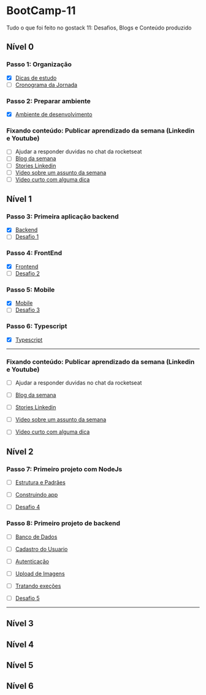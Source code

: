# BootCamp-11
Tudo o que foi feito no gostack 11: Desafios, Blogs e Conteúdo produzido

## Nível 0
### Passo 1: Organização
- [x] [Dicas de estudo](https://github.com/gislainejessica/BootCamp-11/blob/master/dicas.md)
- [ ] [Cronograma da Jornada ](https://www.notion.so/Cronograma-de-estudos-d3ec0890b55049ffb8e98e4327478250)

### Passo 2: Preparar ambiente
- [x] [Ambiente de desenvolvimento](https://github.com/gislainejessica/BootCamp-11/blob/master/ambiente-dev.md)

### Fixando conteúdo: Publicar aprendizado da semana (Linkedin e Youtube)
- [ ] Ajudar a responder duvidas no chat da rocketseat
- [ ] [Blog da semana]()
- [ ] [Stories Linkedin]()
- [ ] [Video sobre um assunto da semana]()
- [ ] [Video curto com alguma dica]()

## Nível 1
### Passo 3: Primeira aplicação backend
- [x] [Backend](https://github.com/gislainejessica/BootCamp-11/blob/master/backend-first.md)
- [ ] [Desafio 1]()

### Passo 4: FrontEnd
- [x] [Frontend](https://github.com/gislainejessica/BootCamp-11/blob/master/frontend-first.md)
- [ ] [Desafio 2]()

### Passo 5: Mobile
- [x] [Mobile](https://github.com/gislainejessica/BootCamp-11/blob/master/mobile-first.md)
- [ ] [Desafio 3]()

### Passo 6: Typescript
- [x] [Typescript](https://github.com/gislainejessica/BootCamp-11/blob/master/01-Typescript.md)


---


### Fixando conteúdo: Publicar aprendizado da semana (Linkedin e Youtube)
- [ ] Ajudar a responder duvidas no chat da rocketseat
- [ ] [Blog da semana]()
- [ ] [Stories Linkedin]()
- [ ] [Video sobre um assunto da semana]()
- [ ] [Video curto com alguma dica]()


## Nível 2

### Passo 7: Primeiro projeto com NodeJs
- [ ] [Estrutura e Padrães]()
- [ ] [Construindo app]()
- [ ] [Desafio 4]()


### Passo 8: Primeiro projeto de backend
- [ ] [Banco de Dados]()
- [ ] [Cadastro do Usuario]()
- [ ] [Autenticação]()
- [ ] [Upload de Imagens]()
- [ ] [Tratando exeções]()
- [ ] [Desafio 5]()


---


## Nível 3

## Nível 4

## Nível 5

## Nível 6

